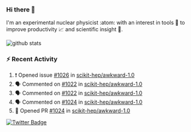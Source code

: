 ### Hi there 👋 

I'm an experimental nuclear physicist :atom: with an interest in tools :wrench: to improve productivity :chart_with_upwards_trend: and scientific insight :telescope:.

![github stats](https://github-readme-stats.vercel.app/api?username=agoose77&show_icons=true&hide_rank=true&hide_title=true&bg_color=30,e76445,904e95&text_color=efe3ec&icon_color=efe3ec)
<!--
**agoose77/agoose77** is a ✨ _special_ ✨ repository because its `README.md` (this file) appears on your GitHub profile.

Here are some ideas to get you started:

- 🔭 I’m currently working on ...
- 🌱 I’m currently learning ...
- 👯 I’m looking to collaborate on ...
- 🤔 I’m looking for help with ...
- 💬 Ask me about ...
- 📫 How to reach me: ...
- 😄 Pronouns: ...
- ⚡ Fun fact: ...
-->

### :zap: Recent Activity
<!--START_SECTION:activity-->
1. ❗️ Opened issue [#1026](https://github.com/scikit-hep/awkward-1.0/issues/1026) in [scikit-hep/awkward-1.0](https://github.com/scikit-hep/awkward-1.0)
2. 🗣 Commented on [#1022](https://github.com/scikit-hep/awkward-1.0/issues/1022) in [scikit-hep/awkward-1.0](https://github.com/scikit-hep/awkward-1.0)
3. 🗣 Commented on [#1022](https://github.com/scikit-hep/awkward-1.0/issues/1022) in [scikit-hep/awkward-1.0](https://github.com/scikit-hep/awkward-1.0)
4. 🗣 Commented on [#1024](https://github.com/scikit-hep/awkward-1.0/issues/1024) in [scikit-hep/awkward-1.0](https://github.com/scikit-hep/awkward-1.0)
5. 💪 Opened PR [#1024](https://github.com/scikit-hep/awkward-1.0/pull/1024) in [scikit-hep/awkward-1.0](https://github.com/scikit-hep/awkward-1.0)
<!--END_SECTION:activity-->


[![Twitter Badge](https://img.shields.io/twitter/follow/agoose77?style=flat-square&logo=Twitter&logoColor=white&color=cornflowerblue)](https://twitter.com/agoose77)
